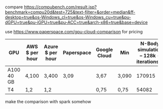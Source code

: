 compare https://compubench.com/result.jsp?benchmark=compu20d&test=725&text-filter=&order=median&ff-desktop=true&os-Windows_cl=true&os-Windows_cu=true&pu-dGPU=true&pu-iGPU=true&pu-ACC=true&arch-x86=true&base=device

use https://www.paperspace.com/gpu-cloud-comparison for pricing

| GPU        | AWS $ per hour | Azure $ per hour | Paperspace | Google Cloud | Min   | N-Body simulation – 128k - iterations/s | iterations/h | $/mVoxel             | cost multiple |
|------------|----------------|------------------|------------|--------------|-------|-----------------------------------------|--------------|----------------------|---------------|
| A100 40 GB |          4,100 |            3,400 |       3,09 |         3,67 | 3,090 |                                  170915 |    615294000 | 0,000000005021989488 |             1 |
| T4         |            1,2 |              1,2 |            |         0,75 |  0,75 |                                   54082 |    194695200 | 0,000000003852175092 |  0,7670615602 |


make the comparison with spark somehow
